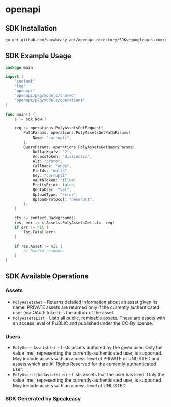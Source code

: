# openapi

<!-- Start SDK Installation -->
## SDK Installation

```bash
go get github.com/speakeasy-api/openapi-directory/SDKs/googleapis.com/poly/v1/go
```
<!-- End SDK Installation -->

## SDK Example Usage
<!-- Start SDK Example Usage -->
```go
package main

import (
    "context"
    "log"
    "openapi"
    "openapi/pkg/models/shared"
    "openapi/pkg/models/operations"
)

func main() {
    s := sdk.New()

    req := operations.PolyAssetsGetRequest{
        PathParams: operations.PolyAssetsGetPathParams{
            Name: "corrupti",
        },
        QueryParams: operations.PolyAssetsGetQueryParams{
            DollarXgafv: "2",
            AccessToken: "distinctio",
            Alt: "proto",
            Callback: "unde",
            Fields: "nulla",
            Key: "corrupti",
            OauthToken: "illum",
            PrettyPrint: false,
            QuotaUser: "vel",
            UploadType: "error",
            UploadProtocol: "deserunt",
        },
    }

    ctx := context.Background()
    res, err := s.Assets.PolyAssetsGet(ctx, req)
    if err != nil {
        log.Fatal(err)
    }

    if res.Asset != nil {
        // handle response
    }
}
```
<!-- End SDK Example Usage -->

<!-- Start SDK Available Operations -->
## SDK Available Operations


### Assets

* `PolyAssetsGet` - Returns detailed information about an asset given its name. PRIVATE assets are returned only if the currently authenticated user (via OAuth token) is the author of the asset.
* `PolyAssetsList` - Lists all public, remixable assets. These are assets with an access level of PUBLIC and published under the CC-By license.

### Users

* `PolyUsersAssetsList` - Lists assets authored by the given user. Only the value 'me', representing the currently-authenticated user, is supported. May include assets with an access level of PRIVATE or UNLISTED and assets which are All Rights Reserved for the currently-authenticated user.
* `PolyUsersLikedassetsList` - Lists assets that the user has liked. Only the value 'me', representing the currently-authenticated user, is supported. May include assets with an access level of UNLISTED.
<!-- End SDK Available Operations -->

### SDK Generated by [Speakeasy](https://docs.speakeasyapi.dev/docs/using-speakeasy/client-sdks)
